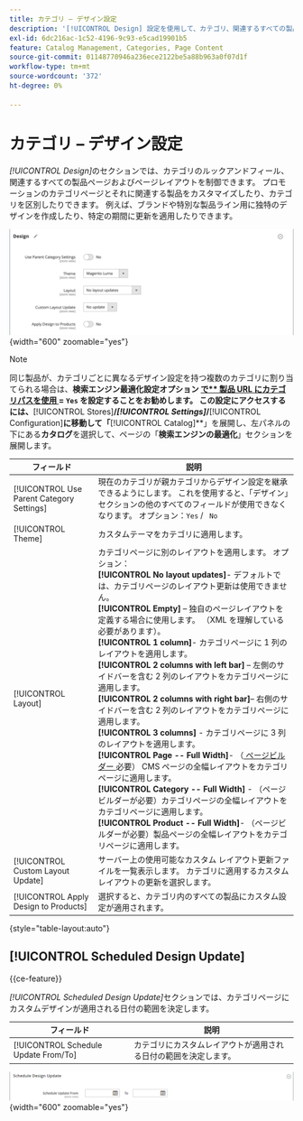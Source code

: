 ```yaml
---
title: カテゴリ – デザイン設定
description: '[!UICONTROL Design] 設定を使用して、カテゴリ、関連するすべての製品ページ、ページレイアウトのルックアンドフィールを定義する方法を説明します。'
exl-id: 6dc216ac-1c52-4196-9c93-e5cad19901b5
feature: Catalog Management, Categories, Page Content
source-git-commit: 01148770946a236ece2122be5a88b963a0f07d1f
workflow-type: tm+mt
source-wordcount: '372'
ht-degree: 0%

---
```


# カテゴリ – デザイン設定

_[!UICONTROL Design]_&#x200B;のセクションでは、カテゴリのルックアンドフィール、関連するすべての製品ページおよびページレイアウトを制御できます。 プロモーションのカテゴリページとそれに関連する製品をカスタマイズしたり、カテゴリを区別したりできます。 例えば、ブランドや特別な製品ライン用に独特のデザインを作成したり、特定の期間に更新を適用したりできます。

![ カテゴリのデザイン設定 ](./assets/category-design.png){width="600" zoomable="yes"}

>[!NOTE]
>
>同じ製品が、カテゴリごとに異なるデザイン設定を持つ複数のカテゴリに割り当てられる場合は、**検索エンジン最適化設定オプション [ で** 製品 URL にカテゴリパスを使用 ](../configuration-reference/catalog/catalog.md#search-engine-optimization) = `Yes` を設定することをお勧めします。 この設定にアクセスするには、**[!UICONTROL Stores]**/_[!UICONTROL Settings]_/**[!UICONTROL Configuration]**&#x200B;に移動して「**[!UICONTROL Catalog]**」を展開し、左パネルの下にある&#x200B;**カタログ**&#x200B;を選択して、ページの「**検索エンジンの最適化**」セクションを展開します。

| フィールド | 説明 |
|--- |--- |
| [!UICONTROL Use Parent Category Settings] | 現在のカテゴリが親カテゴリからデザイン設定を継承できるようにします。 これを使用すると、「デザイン」セクションの他のすべてのフィールドが使用できなくなります。 オプション：`Yes` / ` No` |
| [!UICONTROL Theme] | カスタムテーマをカテゴリに適用します。 |
| [!UICONTROL Layout] | カテゴリページに別のレイアウトを適用します。 オプション：<br/>**[!UICONTROL No layout updates]**- デフォルトでは、カテゴリページのレイアウト更新は使用できません。<br/>**[!UICONTROL Empty]** – 独自のページレイアウトを定義する場合に使用します。 （XML を理解している必要があります）。 <br/>**[!UICONTROL 1 column]**- カテゴリページに 1 列のレイアウトを適用します。<br/>**[!UICONTROL 2 columns with left bar]** – 左側のサイドバーを含む 2 列のレイアウトをカテゴリページに適用します。 <br/>**[!UICONTROL 2 columns with right bar]**– 右側のサイドバーを含む 2 列のレイアウトをカテゴリページに適用します。<br/>**[!UICONTROL 3 columns]** - カテゴリページに 3 列のレイアウトを適用します。<br/>**[!UICONTROL Page -- Full Width]**- （[ ページビルダー ](../page-builder/introduction.md) 必要） CMS ページの全幅レイアウトをカテゴリページに適用します。<br/>**[!UICONTROL Category -- Full Width]** - （ページビルダーが必要）カテゴリページの全幅レイアウトをカテゴリページに適用します。 <br/>**[!UICONTROL Product -- Full Width]**- （ページビルダーが必要）製品ページの全幅レイアウトをカテゴリページに適用します。 |
| [!UICONTROL Custom Layout Update] | サーバー上の使用可能なカスタム レイアウト更新ファイルを一覧表示します。 カテゴリに適用するカスタムレイアウトの更新を選択します。 |
| [!UICONTROL Apply Design to Products] | 選択すると、カテゴリ内のすべての製品にカスタム設定が適用されます。 |

{style="table-layout:auto"}

## [!UICONTROL Scheduled Design Update]

{{ce-feature}}

_[!UICONTROL Scheduled Design Update]_&#x200B;セクションでは、カテゴリページにカスタムデザインが適用される日付の範囲を決定します。

| フィールド | 説明 |
|--- |--- |
| [!UICONTROL Schedule Update From/To] | カテゴリにカスタムレイアウトが適用される日付の範囲を決定します。 |

![ スケジュールされたデザインの更新 ](./assets/category-scheduled-design-update.png){width="600" zoomable="yes"}
